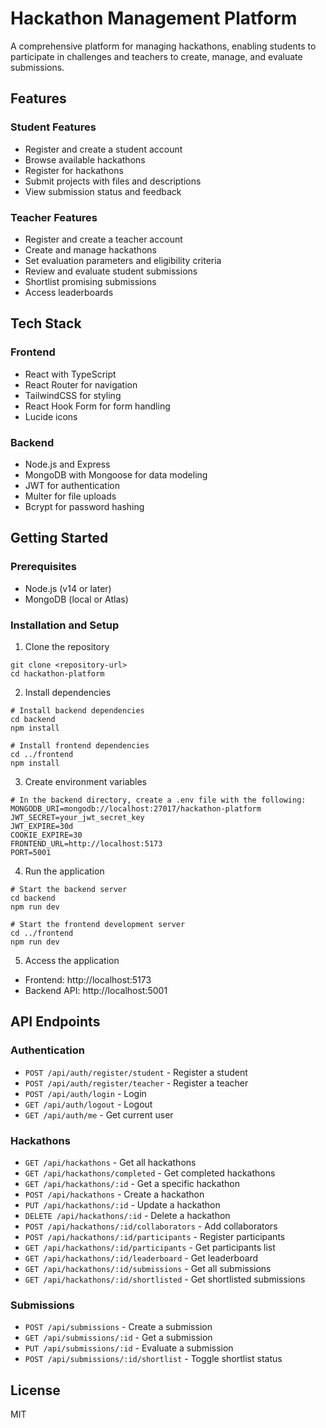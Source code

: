 # Hackathon Management Platform

A comprehensive platform for managing hackathons, enabling students to participate in challenges and teachers to create, manage, and evaluate submissions.

## Features

### Student Features
- Register and create a student account
- Browse available hackathons
- Register for hackathons
- Submit projects with files and descriptions
- View submission status and feedback

### Teacher Features
- Register and create a teacher account
- Create and manage hackathons
- Set evaluation parameters and eligibility criteria
- Review and evaluate student submissions
- Shortlist promising submissions
- Access leaderboards

## Tech Stack

### Frontend
- React with TypeScript
- React Router for navigation
- TailwindCSS for styling
- React Hook Form for form handling
- Lucide icons

### Backend
- Node.js and Express
- MongoDB with Mongoose for data modeling
- JWT for authentication
- Multer for file uploads
- Bcrypt for password hashing

## Getting Started

### Prerequisites
- Node.js (v14 or later)
- MongoDB (local or Atlas)

### Installation and Setup

1. Clone the repository
```
git clone <repository-url>
cd hackathon-platform
```

2. Install dependencies
```
# Install backend dependencies
cd backend
npm install

# Install frontend dependencies
cd ../frontend
npm install
```

3. Create environment variables
```
# In the backend directory, create a .env file with the following:
MONGODB_URI=mongodb://localhost:27017/hackathon-platform
JWT_SECRET=your_jwt_secret_key
JWT_EXPIRE=30d
COOKIE_EXPIRE=30
FRONTEND_URL=http://localhost:5173
PORT=5001
```

4. Run the application
```
# Start the backend server
cd backend
npm run dev

# Start the frontend development server
cd ../frontend
npm run dev
```

5. Access the application
- Frontend: http://localhost:5173
- Backend API: http://localhost:5001

## API Endpoints

### Authentication
- `POST /api/auth/register/student` - Register a student
- `POST /api/auth/register/teacher` - Register a teacher
- `POST /api/auth/login` - Login
- `GET /api/auth/logout` - Logout
- `GET /api/auth/me` - Get current user

### Hackathons
- `GET /api/hackathons` - Get all hackathons
- `GET /api/hackathons/completed` - Get completed hackathons
- `GET /api/hackathons/:id` - Get a specific hackathon
- `POST /api/hackathons` - Create a hackathon
- `PUT /api/hackathons/:id` - Update a hackathon
- `DELETE /api/hackathons/:id` - Delete a hackathon
- `POST /api/hackathons/:id/collaborators` - Add collaborators
- `POST /api/hackathons/:id/participants` - Register participants
- `GET /api/hackathons/:id/participants` - Get participants list
- `GET /api/hackathons/:id/leaderboard` - Get leaderboard
- `GET /api/hackathons/:id/submissions` - Get all submissions
- `GET /api/hackathons/:id/shortlisted` - Get shortlisted submissions

### Submissions
- `POST /api/submissions` - Create a submission
- `GET /api/submissions/:id` - Get a submission
- `PUT /api/submissions/:id` - Evaluate a submission
- `POST /api/submissions/:id/shortlist` - Toggle shortlist status

## License
MIT 